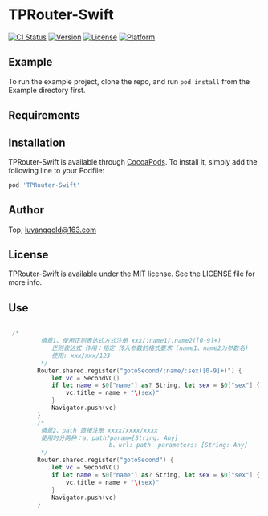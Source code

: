 # TPRouter-Swift

[![CI Status](https://img.shields.io/travis/周晓路/TPRouter-Swift.svg?style=flat)](https://travis-ci.org/周晓路/TPRouter-Swift)
[![Version](https://img.shields.io/cocoapods/v/TPRouter-Swift.svg?style=flat)](https://cocoapods.org/pods/TPRouter-Swift)
[![License](https://img.shields.io/cocoapods/l/TPRouter-Swift.svg?style=flat)](https://cocoapods.org/pods/TPRouter-Swift)
[![Platform](https://img.shields.io/cocoapods/p/TPRouter-Swift.svg?style=flat)](https://cocoapods.org/pods/TPRouter-Swift)

## Example

To run the example project, clone the repo, and run `pod install` from the Example directory first.

## Requirements

## Installation

TPRouter-Swift is available through [CocoaPods](https://cocoapods.org). To install
it, simply add the following line to your Podfile:

```ruby
pod 'TPRouter-Swift'
```

## Author

Top, luyanggold@163.com

## License

TPRouter-Swift is available under the MIT license. See the LICENSE file for more info.

## Use

``` swift

 /*
         情景1、使用正则表达式方式注册 xxx/:name1/:name2([0-9]+)
            正则表达式 作用：指定 传入参数的格式要求 (name1、name2为参数名)
            使用: xxx/xxx/123
         */
        Router.shared.register("gotoSecond/:name/:sex([0-9]+)") {
            let vc = SecondVC()
            if let name = $0["name"] as? String, let sex = $0["sex"] {
                vc.title = name + "\(sex)"
            }
            Navigator.push(vc)
        }
        /*
         情景2、path 直接注册 xxxx/xxxx/xxxx
         使用时分两种：a、path?param=[String: Any]
                            b、url: path  parameters: [String: Any]
         */
        Router.shared.register("gotoSecond") {
            let vc = SecondVC()
            if let name = $0["name"] as? String, let sex = $0["sex"] {
                vc.title = name + "\(sex)"
            }
            Navigator.push(vc)
        }
 
```

